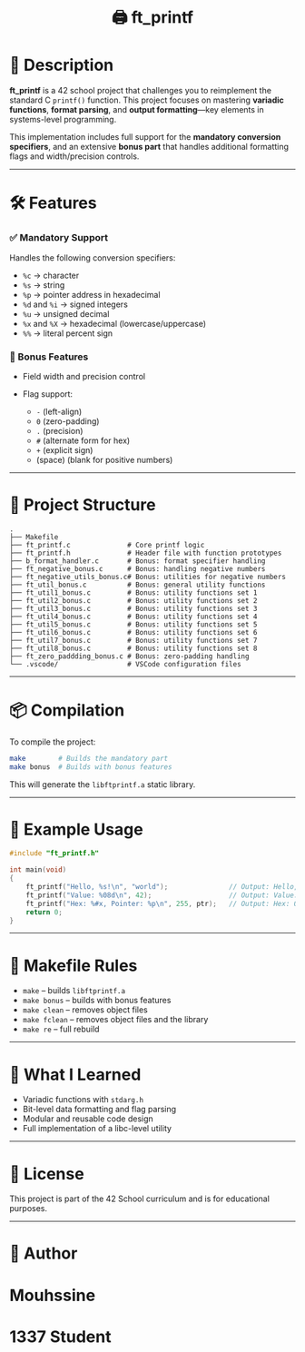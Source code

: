 <h1 align="center">🖨️ ft_printf </h1>

<p align="center">
  <h1>🧾 Description</h1>
</p>

**ft\_printf** is a 42 school project that challenges you to reimplement the standard C `printf()` function. This project focuses on mastering **variadic functions**, **format parsing**, and **output formatting**—key elements in systems-level programming.

This implementation includes full support for the **mandatory conversion specifiers**, and an extensive **bonus part** that handles additional formatting flags and width/precision controls.

---

<p align="center">
  <h1>🛠️ Features</h1>
</p>

### ✅ Mandatory Support

Handles the following conversion specifiers:

* `%c` → character
* `%s` → string
* `%p` → pointer address in hexadecimal
* `%d` and `%i` → signed integers
* `%u` → unsigned decimal
* `%x` and `%X` → hexadecimal (lowercase/uppercase)
* `%%` → literal percent sign

### 🌟 Bonus Features

* Field width and precision control
* Flag support:

  * `-` (left-align)
  * `0` (zero-padding)
  * `.` (precision)
  * `#` (alternate form for hex)
  * `+` (explicit sign)
  * (space) (blank for positive numbers)

---

<p align="center">
  <h1>📂 Project Structure</h1>
</p>

```
.
├── Makefile
├── ft_printf.c              # Core printf logic
├── ft_printf.h              # Header file with function prototypes
├── b_format_handler.c       # Bonus: format specifier handling
├── ft_negative_bonus.c      # Bonus: handling negative numbers
├── ft_negative_utils_bonus.c# Bonus: utilities for negative numbers
├── ft_util_bonus.c          # Bonus: general utility functions
├── ft_util1_bonus.c         # Bonus: utility functions set 1
├── ft_util2_bonus.c         # Bonus: utility functions set 2
├── ft_util3_bonus.c         # Bonus: utility functions set 3
├── ft_util4_bonus.c         # Bonus: utility functions set 4
├── ft_util5_bonus.c         # Bonus: utility functions set 5
├── ft_util6_bonus.c         # Bonus: utility functions set 6
├── ft_util7_bonus.c         # Bonus: utility functions set 7
├── ft_util8_bonus.c         # Bonus: utility functions set 8
├── ft_zero_paddding_bonus.c # Bonus: zero-padding handling
└── .vscode/                 # VSCode configuration files
```

---

<p align="center">
  <h1>📦 Compilation</h1>
</p>

To compile the project:

```bash
make        # Builds the mandatory part
make bonus  # Builds with bonus features
```

This will generate the `libftprintf.a` static library.

---

<p align="center">
  <h1>🧪 Example Usage</h1>
</p>

```c
#include "ft_printf.h"

int main(void)
{
    ft_printf("Hello, %s!\n", "world");               // Output: Hello, world!
    ft_printf("Value: %08d\n", 42);                   // Output: Value: 00000042
    ft_printf("Hex: %#x, Pointer: %p\n", 255, ptr);   // Output: Hex: 0xff, Pointer: 0x12345678
    return 0;
}
```

---

<p align="center">
  <h1>🧼 Makefile Rules</h1>
</p>

* `make` – builds `libftprintf.a`
* `make bonus` – builds with bonus features
* `make clean` – removes object files
* `make fclean` – removes object files and the library
* `make re` – full rebuild

---

<p align="center">
  <h1>🧠 What I Learned</h1>
</p>

* Variadic functions with `stdarg.h`
* Bit-level data formatting and flag parsing
* Modular and reusable code design
* Full implementation of a libc-level utility

---

<p align="center">
  <h1>📜 License</h1>
</p>

This project is part of the 42 School curriculum and is for educational purposes.

---

<p align="center">
  <h1>👤 Author</h1>
</p>

<p align="center">
  <h1>Mouhssine</h1>
</p>

<p align="center">
  <h1>1337 Student</h1>
</p>
